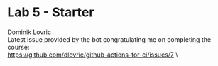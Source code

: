 # Lab 5 - Starter
Dominik Lovric \
Latest issue provided by the bot congratulating me on completing the course: \
https://github.com/dlovric/github-actions-for-ci/issues/7 \ 


